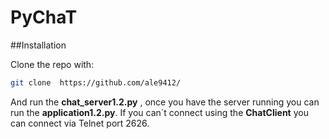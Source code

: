 # PyChaT

##Installation

Clone the repo with: 
```bash
git clone  https://github.com/ale9412/
```

And run the **chat_server1.2.py** , once you have the server running you can run the **application1.2.py**. If you can´t connect using the **ChatClient** you can connect via Telnet port 2626.

